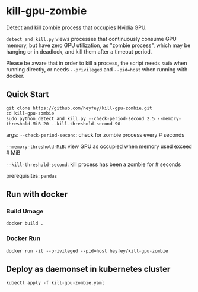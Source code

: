 # kill-gpu-zombie

Detect and kill zombie process that occupies Nvidia GPU.

`detect_and_kill.py` views processes that continuously consume GPU memory, but have zero GPU utilization, as "zombie process", which may be hanging or in deadlock, and kill them after a timeout period.

Please be aware that in order to kill a process, the script needs `sudo` when running directly, or needs `--privileged` and `--pid=host` when running with docker. 

## Quick Start

```
git clone https://github.com/heyfey/kill-gpu-zombie.git
cd kill-gpu-zombie
sudo python detect_and_kill.py --check-period-second 2.5 --memory-threshold-MiB 20 --kill-threshold-second 90
```
args:
`--check-period-second`: check for zombie process every # seconds

`--memory-threshold-MiB`: view GPU as occupied when memory used exceed # MiB

`--kill-threshold-second`: kill process has been a zombie for # seconds

prerequisites: `pandas`

## Run with docker

### Build Umage

```
docker build .
```

### Docker Run

```
docker run -it --privileged --pid=host heyfey/kill-gpu-zombie
```

## Deploy as daemonset in kubernetes cluster

```
kubectl apply -f kill-gpu-zombie.yaml
```
